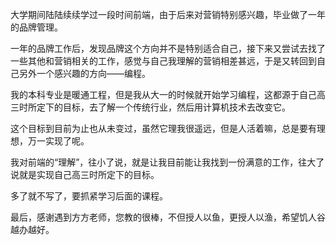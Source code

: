 

大学期间陆陆续续学过一段时间前端，由于后来对营销特别感兴趣，毕业做了一年的品牌管理。

一年的品牌工作后，发现品牌这个方向并不是特别适合自己，接下来又尝试去找了一些其他和营销相关的工作，感觉与自己我理解的营销相差甚远，于是又转回到自己另外一个感兴趣的方向——编程。

我的本科专业是暖通工程，但是我从大一的时候就开始学习编程，这都源于自己高三时所定下的目标，去了解一个传统行业，然后用计算机技术去改变它。

这个目标到目前为止也从未变过，虽然它理我很遥远，但是人活着嘛，总是要有理想，万一实现了呢。

我对前端的“理解”，往小了说，就是让我目前能让我找到一份满意的工作，往大了说就是实现自己高三时所定下的目标。

多了就不写了，要抓紧学习后面的课程。

最后，感谢遇到方方老师，您教的很棒，不但授人以鱼，更授人以渔，希望饥人谷越办越好。





